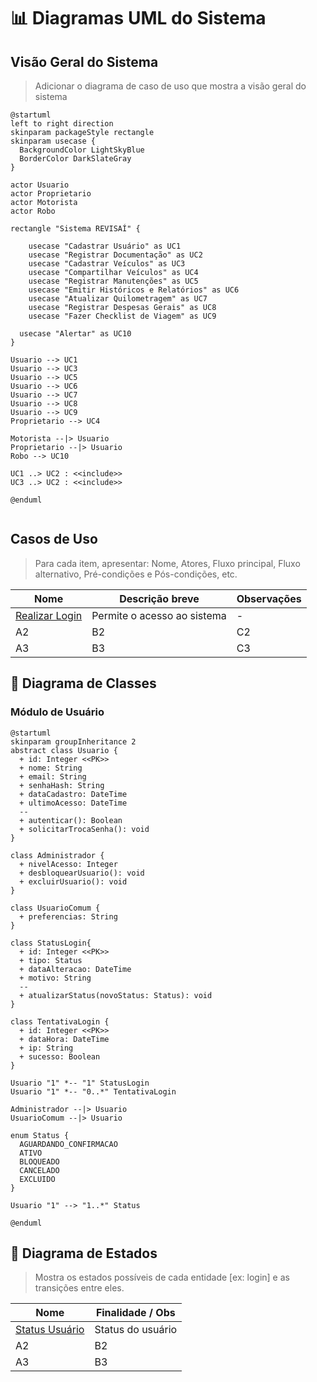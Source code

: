 # 📊 Diagramas UML do Sistema

## Visão Geral do Sistema

> Adicionar o diagrama de caso de uso que mostra a visão geral do sistema

```puml
@startuml
left to right direction
skinparam packageStyle rectangle
skinparam usecase {
  BackgroundColor LightSkyBlue
  BorderColor DarkSlateGray
}

actor Usuario
actor Proprietario
actor Motorista
actor Robo

rectangle "Sistema REVISAÍ" {
  
    usecase "Cadastrar Usuário" as UC1
    usecase "Registrar Documentação" as UC2
    usecase "Cadastrar Veículos" as UC3
    usecase "Compartilhar Veículos" as UC4
    usecase "Registrar Manutenções" as UC5
    usecase "Emitir Históricos e Relatórios" as UC6
    usecase "Atualizar Quilometragem" as UC7
    usecase "Registrar Despesas Gerais" as UC8
    usecase "Fazer Checklist de Viagem" as UC9
  
  usecase "Alertar" as UC10
}

Usuario --> UC1
Usuario --> UC3
Usuario --> UC5
Usuario --> UC6
Usuario --> UC7
Usuario --> UC8
Usuario --> UC9
Proprietario --> UC4

Motorista --|> Usuario
Proprietario --|> Usuario
Robo --> UC10

UC1 ..> UC2 : <<include>>
UC3 ..> UC2 : <<include>>

@enduml


```

## Casos de Uso

>  Para cada item, apresentar: Nome, Atores, Fluxo principal, Fluxo alternativo, Pré-condições e Pós-condições, etc. 


| Nome                               | Descrição breve             | Observações |
| ---------------------------------- | --------------------------- | ----------- |
| [Realizar Login](./UC_01_login.md) | Permite o acesso ao sistema | -           |
| A2                                 | B2                          | C2          |
| A3                                 | B3                          | C3          |

## 🔹 Diagrama de Classes

### Módulo de Usuário

```plantuml
@startuml
skinparam groupInheritance 2
abstract class Usuario {
  + id: Integer <<PK>>
  + nome: String
  + email: String
  + senhaHash: String
  + dataCadastro: DateTime
  + ultimoAcesso: DateTime
  --
  + autenticar(): Boolean
  + solicitarTrocaSenha(): void
}

class Administrador {
  + nivelAcesso: Integer
  + desbloquearUsuario(): void
  + excluirUsuario(): void
}

class UsuarioComum {
  + preferencias: String
}

class StatusLogin{
  + id: Integer <<PK>>
  + tipo: Status
  + dataAlteracao: DateTime
  + motivo: String
  --
  + atualizarStatus(novoStatus: Status): void
}

class TentativaLogin {
  + id: Integer <<PK>>
  + dataHora: DateTime
  + ip: String
  + sucesso: Boolean
}

Usuario "1" *-- "1" StatusLogin
Usuario "1" *-- "0..*" TentativaLogin

Administrador --|> Usuario
UsuarioComum --|> Usuario

enum Status {
  AGUARDANDO_CONFIRMACAO
  ATIVO
  BLOQUEADO
  CANCELADO
  EXCLUIDO
}

Usuario "1" --> "1..*" Status

@enduml
```


## 🔹 Diagrama de Estados

> Mostra os estados possíveis de cada entidade [ex: login] e as transições entre eles.

| Nome                            | Finalidade / Obs  |
| ------------------------------- | ----------------- |
| [Status Usuário](./DE_login.md) | Status do usuário |
| A2                              | B2                |
| A3                              | B3                |

